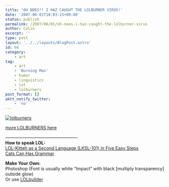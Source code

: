 ```yaml
---
title: 'OH NOES!! I HAZ CAUGHT THE LOLBURNER VIRUS!'
date: '2007-06-01T18:03:15+00:00'
status: publish
permalink: /2007/06/01/oh-noes-i-haz-caught-the-lolburner-virus
author: Colin
excerpt: ''
type: post
layout: '../../layouts/BlogPost.astro'
id: 66
category:
    - art
tag:
    - art
    - 'Burning Man'
    - humor
    - linguistics
    - lol
    - lolburners
post_format: []
aktt_notify_twitter:
    - 'no'
---
```

[![lolburners](https://farm1.static.flickr.com/245/524568722_609668d9a0.jpg?v=0)](https://flickr.com/photos/headlouse/524568722/in/pool-lolburners/)

[more LOLBURNERS here](https://flickr.com/groups/lolburners/pool/)

————————————————-  
<span style="font-weight: bold;">How to speak LOL:</span>  
[LOL-Kitteh as a Second Language (LKSL-101) in Five Easy Steps](https://icanhascheezburger.com/2007/04/24/lol-kitteh-as-a-second-language-lksl-101-in-five-easy-steps/)  
[Cats Can Has Grammar](https://www.dashes.com/anil/2007/04/cats-can-has-gr.html)

<span style="font-weight: bold;">Make Your Own:</span>  
Photoshop (Font is usually white “Impact” with black \[multiply transparency\] outside glow)  
Or use [LOLbuilder](https://www.kscakes.com/LolCats/)